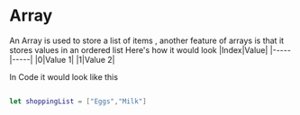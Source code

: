 # Array

An Array is used to store a list of items , another feature of arrays is that it stores values in an ordered list
Here's how it would look
|Index|Value|
|-----|-----|
|0|Value 1|
|1|Value 2|

In Code it would look like this
```Swift

let shoppingList = ["Eggs","Milk"]
```